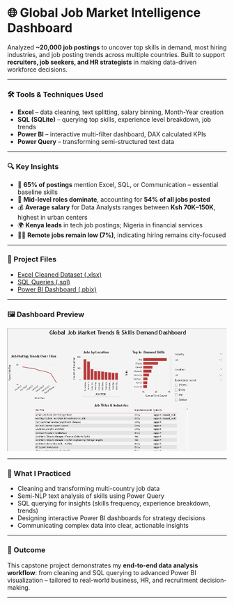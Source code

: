 # 🌐 Global Job Market Intelligence Dashboard

Analyzed **~20,000 job postings** to uncover top skills in demand, most hiring industries, and job posting trends across multiple countries. Built to support **recruiters, job seekers, and HR strategists** in making data-driven workforce decisions.

---

### 🛠 Tools & Techniques Used

- **Excel** – data cleaning, text splitting, salary binning, Month-Year creation
- **SQL (SQLite)** – querying top skills, experience level breakdown, job trends
- **Power BI** – interactive multi-filter dashboard, DAX calculated KPIs
- **Power Query** – transforming semi-structured text data

---

### 🔍 Key Insights

- 🧠 **65% of postings** mention Excel, SQL, or Communication – essential baseline skills
- 💼 **Mid-level roles dominate**, accounting for **54% of all jobs posted**
- 💰 **Average salary** for Data Analysts ranges between **Ksh 70K–150K**, highest in urban centers
- 🌍 **Kenya leads** in tech job postings; Nigeria in financial services
- 👩‍💻 **Remote jobs remain low (7%)**, indicating hiring remains city-focused

---

### 📂 Project Files

- [Excel Cleaned Dataset (.xlsx)](link)
- [SQL Queries (.sql)](https://github.com/Lil729/Global-Job-Market-Intelligence-/blob/main/job_market_analysis_queries.sql)
- [Power BI Dashboard (.pbix)](https://github.com/Lil729/Global-Job-Market-Intelligence-/blob/main/Procurement%20Capstone%20Project.pbix)
---

### 🖼️ Dashboard Preview

![Global Job Market Dashboard](https://github.com/Lil729/Global-Job-Market-Intelligence-/blob/main/Screenshot%202025-06-30%20202120.png)

---

### 🧠 What I Practiced

- Cleaning and transforming multi-country job data
- Semi-NLP text analysis of skills using Power Query
- SQL querying for insights (skills frequency, experience breakdown, trends)
- Designing interactive Power BI dashboards for strategy decisions
- Communicating complex data into clear, actionable insights

---

### 🚀 Outcome

This capstone project demonstrates my **end-to-end data analysis workflow**: from cleaning and SQL querying to advanced Power BI visualization – tailored to real-world business, HR, and recruitment decision-making.

---

